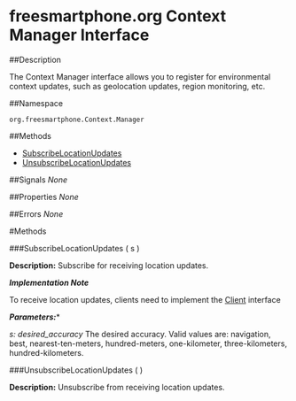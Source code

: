 
# freesmartphone.org Context Manager Interface
            
##Description


The Context Manager interface allows you to register for environmental  context updates, such as geolocation updates, region monitoring, etc.


##Namespace


```org.freesmartphone.Context.Manager```


##Methods

* [SubscribeLocationUpdates](SubscribeLocationUpdates)
* [UnsubscribeLocationUpdates](UnsubscribeLocationUpdates)


##Signals
*None*

##Properties
*None*

##Errors
*None*

#Methods

###<a name="SubscribeLocationUpdates">SubscribeLocationUpdates</a> ( s )


**Description:** Subscribe for receiving location updates. 

***Implementation Note***

To receive location updates, clients need to implement the <a href="specs/org.freesmartphone.Context/#Client">Client</a> interface 



***Parameters:****

<i>s: desired_accuracy</i>
The desired accuracy. Valid values are: navigation, best, nearest-ten-meters, hundred-meters, one-kilometer, three-kilometers, hundred-kilometers. 



###<a name="UnsubscribeLocationUpdates">UnsubscribeLocationUpdates</a> ( )

**Description:** Unsubscribe from receiving location updates. 


